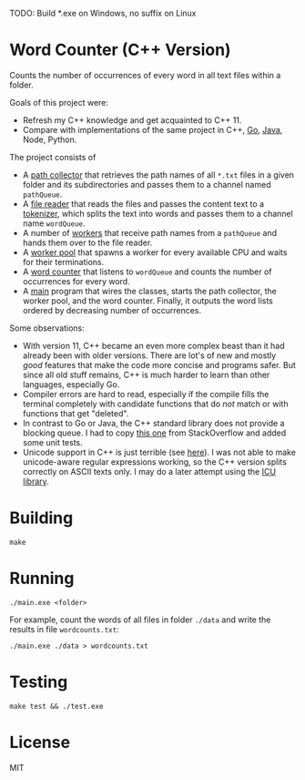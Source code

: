 TODO: Build *.exe on Windows, no suffix on Linux

# Word Counter (C++ Version)
Counts the number of occurrences of every word in all text files within a folder.

Goals of this project were:
* Refresh my C++ knowledge and get acquainted to C++ 11.
* Compare with implementations of the same project in C++, [Go](https://github.com/mouton0815/word-counter-go),
[Java](https://github.com/mouton0815/word-counter-java), Node, Python.

The project consists of
* A [path collector](src/path-collector.cc) that retrieves the path names of all `*.txt` files
in a given folder and its subdirectories and passes them to a channel named `pathQueue`.
* A [file reader](src/file-reader-impl.cc) that reads the files and passes the content text to
a [tokenizer](src/tokenizer.cc), which splits the text into words and passes them to a channel name `wordQueue`.
* A number of [workers](src/worker.cc) that receive path names from a `pathQueue` and hands
them over to the file reader.
* A [worker pool](src/worker-pool.cc) that spawns a worker for every available CPU and waits for their terminations.
* A [word counter](src/word-counter.cc) that listens to `wordQueue` and counts the number of
occurrences for every word.
* A [main](src/main.cc) program that wires the classes, starts the path collector, the worker pool,
and the word counter. Finally, it outputs the word lists ordered by decreasing number of occurrences. 

Some observations:
* With version 11, C++ became an even more complex beast than it had already been with older versions.
There are lot's of new and mostly *good* features that make the code more concise and programs safer.
But since all old stuff remains, C++ is much harder to learn than other languages, especially Go. 
* Compiler errors are hard to read, especially if the compile fills the terminal completely with
candidate functions that do _not_ match or with functions that get "deleted".
* In contrast to Go or Java, the C++ standard library does not provide a blocking queue.
I had to copy [this one](https://stackoverflow.com/a/12805690) from StackOverflow
and added some unit tests.
* Unicode support in C++ is just terrible (see [here](https://stackoverflow.com/a/17106065)).
I was not able to make unicode-aware regular expressions working, so the C++ version splits
correctly on ASCII texts only.
I may do a later attempt using the [ICU library](http://site.icu-project.org/design/cpp).

# Building
```
make
```

# Running
```
./main.exe <folder>
```
For example, count the words of all files in folder `./data` and write the results in file `wordcounts.txt`:
```
./main.exe ./data > wordcounts.txt
```

# Testing
```
make test && ./test.exe
```

# License
MIT
